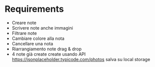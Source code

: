 # Requirements
- Creare note
- Scrivere note anche immagini
- Filtrare note
- Cambiare colore alla nota
- Cancellare una nota
- Riarrangiamento note drag & drop
- 4 note già create create usando API https://jsonplaceholder.typicode.com/photos
salva su local storage
